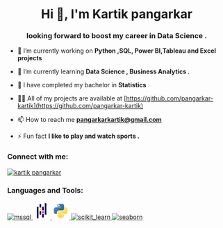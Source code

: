 <h1 align="center">Hi 👋, I'm Kartik pangarkar</h1>
<h3 align="center">looking forward to boost my career in Data Science .</h3>

- 🔭 I’m currently working on **Python ,SQL, Power BI,Tableau and Excel projects**

- 🌱 I’m currently learning **Data Science , Business Analytics .**

- 📝 I have completed my bachelor in **Statistics**

- 👨‍💻 All of my projects are available at [https://github.com/pangarkar-kartik](https://github.com/pangarkar-kartik)

- 📫 How to reach me **pangarkarkartik@gmail.com**

- ⚡ Fun fact **I like to play and watch sports .**

<h3 align="left">Connect with me:</h3>
<p align="left">
<a href="https://linkedin.com/in/kartik pangarkar" target="blank"><img align="center" src="https://raw.githubusercontent.com/rahuldkjain/github-profile-readme-generator/master/src/images/icons/Social/linked-in-alt.svg" alt="kartik pangarkar" height="30" width="40" /></a>
</p>

<h3 align="left">Languages and Tools:</h3>
<p align="left"> <a href="https://www.microsoft.com/en-us/sql-server" target="_blank" rel="noreferrer"> <img src="https://www.svgrepo.com/show/303229/microsoft-sql-server-logo.svg" alt="mssql" width="40" height="40"/> </a> <a href="https://pandas.pydata.org/" target="_blank" rel="noreferrer"> <img src="https://raw.githubusercontent.com/devicons/devicon/2ae2a900d2f041da66e950e4d48052658d850630/icons/pandas/pandas-original.svg" alt="pandas" width="40" height="40"/> </a> <a href="https://www.python.org" target="_blank" rel="noreferrer"> <img src="https://raw.githubusercontent.com/devicons/devicon/master/icons/python/python-original.svg" alt="python" width="40" height="40"/> </a> <a href="https://scikit-learn.org/" target="_blank" rel="noreferrer"> <img src="https://upload.wikimedia.org/wikipedia/commons/0/05/Scikit_learn_logo_small.svg" alt="scikit_learn" width="40" height="40"/> </a> <a href="https://seaborn.pydata.org/" target="_blank" rel="noreferrer"> <img src="https://seaborn.pydata.org/_images/logo-mark-lightbg.svg" alt="seaborn" width="40" height="40"/> </a> </p>




